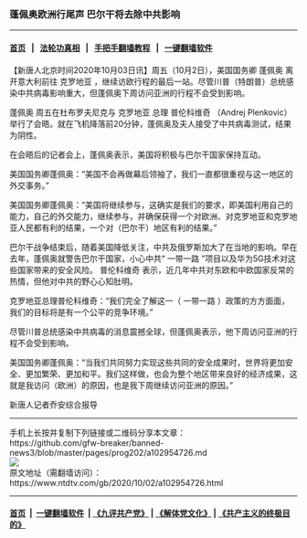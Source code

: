 ### 蓬佩奥欧洲行尾声 巴尔干将去除中共影响
------------------------

#### [首页](https://github.com/gfw-breaker/banned-news3/blob/master/README.md) &nbsp;&nbsp;|&nbsp;&nbsp; [法轮功真相](https://github.com/begood0513/basic/blob/master/README.md)  &nbsp;&nbsp;|&nbsp;&nbsp; [手把手翻墙教程](https://github.com/gfw-breaker/guides/wiki)  &nbsp;&nbsp;|&nbsp;&nbsp; [一键翻墙软件](https://github.com/gfw-breaker/nogfw/blob/master/README.md)  



<div><div class="post_content" itemprop="articleBody">
 <p>
  【新唐人北京时间2020年10月03日讯】周五（10月2日），美国国务卿
  <ok href="https://www.ntdtv.com/gb/蓬佩奥.htm">
   蓬佩奥
  </ok>
  离开意大利前往
  <ok href="https://www.ntdtv.com/gb/克罗地亚.htm">
   克罗地亚
  </ok>
  ，继续访欧行程的最后一站。尽管川普（特朗普）总统感染中共病毒影响重大，但蓬佩奥下周访问亚洲的行程不会受到影响。
 </p>
 <p>
  <ok href="https://www.ntdtv.com/gb/蓬佩奥.htm">
   蓬佩奥
  </ok>
  周五在杜布罗夫尼克与
  <ok href="https://www.ntdtv.com/gb/克罗地亚.htm">
   克罗地亚
  </ok>
  总理
  <ok href="https://www.ntdtv.com/gb/普伦科维奇.htm">
   普伦科维奇
  </ok>
  （Andrej Plenkovic）举行了会晤。就在飞机降落前20分钟，蓬佩奥及夫人接受了中共病毒测试，结果为阴性。
 </p>
 <p>
  在会晤后的记者会上，蓬佩奥表示，美国将积极与巴尔干国家保持互动。
 </p>
 <p>
  美国国务卿蓬佩奥：“美国不会再做幕后领袖了，我们一直都很重视与这一地区的外交事务。”
 </p>
 <p>
  美国国务卿蓬佩奥：“美国将继续参与，这确实是我们的要求，即美国利用自己的能力，自己的外交能力，继续参与，并确保获得一个对欧洲、对克罗地亚和克罗地亚人民都有利的结果，一个对（巴尔干）地区有利的结果。”
 </p>
 <p>
  巴尔干战争结束后，随着美国降低关注，中共及俄罗斯加大了在当地的影响。早在去年，蓬佩奥就警告巴尔干国家，小心中共“
  <ok href="https://www.ntdtv.com/gb/一带一路.htm">
   一带一路
  </ok>
  ”项目以及华为5G技术对这些国家带来的安全风险。
  <ok href="https://www.ntdtv.com/gb/普伦科维奇.htm">
   普伦科维奇
  </ok>
  表示，近几年中共对东欧和中欧国家反常的热情，但他对中共的野心心知肚明。
 </p>
 <p>
  克罗地亚总理普伦科维奇：“我们完全了解这一（
  <ok href="https://www.ntdtv.com/gb/一带一路.htm">
   一带一路
  </ok>
  ）政策的方方面面，我们的目标将是有一个公平的竞争环境。”
 </p>
 <p>
  尽管川普总统感染中共病毒的消息震撼全球，但蓬佩奥表示，他下周访问亚洲的行程不会受到影响。
 </p>
 <p>
  美国国务卿蓬佩奥：“当我们共同努力实现这些共同的安全成果时，世界将更加安全、更加繁荣、更加和平。我们这样做，也会为整个地区带来良好的经济成果，这就是我访问（欧洲）的原因，也是我下周继续访问亚洲的原因。”
 </p>
 <p>
  新唐人记者乔安综合报导
 </p>
 <div class="single_ad">
 </div>
</div>
</div>
<hr/>
手机上长按并复制下列链接或二维码分享本文章：<br/>
https://github.com/gfw-breaker/banned-news3/blob/master/pages/prog202/a102954726.md <br/>
<a href='https://github.com/gfw-breaker/banned-news3/blob/master/pages/prog202/a102954726.md'><img src='https://github.com/gfw-breaker/banned-news3/blob/master/pages/prog202/a102954726.md.png'/></a> <br/>
原文地址（需翻墙访问）：https://www.ntdtv.com/gb/2020/10/02/a102954726.html


------------------------
#### [首页](https://github.com/gfw-breaker/banned-news3/blob/master/README.md) &nbsp;|&nbsp; [一键翻墙软件](https://github.com/gfw-breaker/nogfw/blob/master/README.md) &nbsp;| [《九评共产党》](https://github.com/gfw-breaker/9ping.md/blob/master/README.md#九评之一评共产党是什么) | [《解体党文化》](https://github.com/gfw-breaker/jtdwh.md/blob/master/README.md) | [《共产主义的终极目的》](https://github.com/gfw-breaker/gczydzjmd.md/blob/master/README.md)


<img src='http://gfw-breaker.win/banned-news3/pages/prog202/a102954726.md' width='0px' height='0px'/>